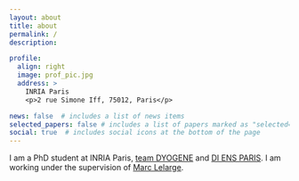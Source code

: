```yaml
---
layout: about
title: about
permalink: /
description:

profile:
  align: right
  image: prof_pic.jpg
  address: >
    INRIA Paris
    <p>2 rue Simone Iff, 75012, Paris</p>

news: false  # includes a list of news items
selected_papers: false # includes a list of papers marked as "selected={true}"
social: true  # includes social icons at the bottom of the page
---
```


I am a PhD student at INRIA Paris, [team DYOGENE](https://www.di.ens.fr/dyogene/) and [DI ENS PARIS](https://www.di.ens.fr/).
I am working under the supervision of [Marc Lelarge](https://www.di.ens.fr/~lelarge/).
